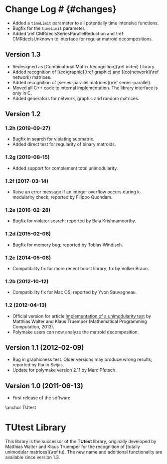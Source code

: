 # Change Log # {#changes}

  - Added a `timeLimit` parameter to all potentially time intensive functions.
  - Bugfix for the `timeLimit` parameter.
  - Added \ref CMRdecIsSeriesParallelReduction and \ref CMRdecIsUnknown to interface for regular matroid decompositions.

## Version 1.3 ##

  - Redesigned as [Combinatorial Matrix Recognition](\ref index) Library.
  - Added recognition of [(co)graphic](\ref graphic) and [(co)network](\ref network) matrices.
  - Added recognition of [series-parallel matrices](\ref series-parallel).
  - Moved all C++ code to internal implementation. The library interface is only in C.
  - Added generators for network, graphic and random matrices.

## Version 1.2 ##

### 1.2h (2019-09-27) ###

  - Bugfix in search for violating submatrix.
  - Added direct test for regularity of binary matroids.

### 1.2g (2019-08-15) ###

  - Added support for complement total unimodularity.

### 1.2f (2017-03-14) ###

  - Raise an error message if an integer overflow occurs during k-modularity check; reported by Filippo Quondam.

### 1.2e (2016-02-28) ###

  - Bugfix for violator search; reported by Bala Krishnamoorthy.

### 1.2d (2015-02-06) ###

  - Bugfix for memory bug; reported by Tobias Windisch.

### 1.2c (2014-05-08) ###

  - Compatibility fix for more recent boost library; fix by Volker Braun.

### 1.2b (2012-10-12) ###

  - Compatibility fix for Mac OS; reported by Yvon Sauvagneau.

### 1.2 (2012-04-13) ###

  - Official version for article [Implementation of a unimodularity test](https://doi.org/10.1007/s12532-012-0048-x) by Matthias Walter and Klaus Truemper (Mathematical Programming Computation, 2013).
  - Polymake users can now analyze the matroid decomposition.

## Version 1.1 (2012-02-09) ##

  - Bug in graphicness test. Older versions may produce wrong results; reported by Paulo Seijas.
  - Update for polymake version 2.11 by Marc Pfetsch.
  
## Version 1.0 (2011-06-13) ##

  - First release of the software.

\anchor TUtest
# TUtest Library #

This library is the successor of the **TUtest** library, originally developed by Matthias Walter and Klaus Truemper for the recognition of [totally unimodular matrices](\ref tu).
The new name and additional functionality are available since version 1.3.
